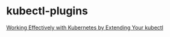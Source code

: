 # kubectl-plugins

[Working Effectively with Kubernetes by Extending Your kubectl](https://morningspace.github.io/kubectl-plugins/slides/extend-kubectl.html)
